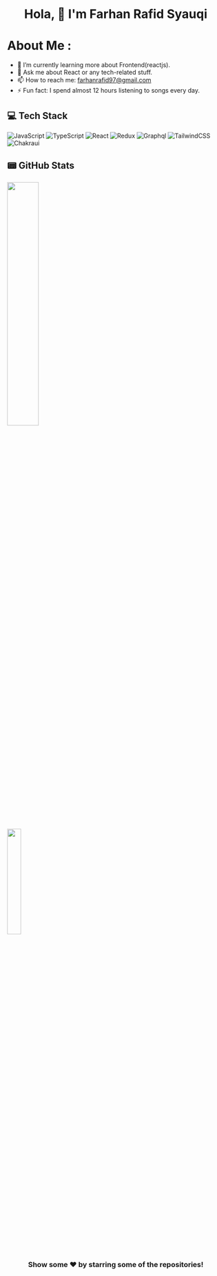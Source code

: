 

<!--
**FarhanRafid97/FarhanRafid97** is a ✨ _special_ ✨ repository because its `README.md` (this file) appears on your GitHub profile.

Here are some ideas to get you started:

- 🔭 I’m currently working on ...
- 🌱 I’m currently learning ...
- 👯 I’m looking to collaborate on ...
- 🤔 I’m looking for help with ...
- 💬 Ask me about ...
- 📫 How to reach me: ...
- 😄 Pronouns: ...
- ⚡ Fun fact: ...
-->

<h1 align="center"> Hola, 👋 I'm Farhan Rafid Syauqi</h1>



#  About Me :
- 🌱 I’m currently learning more about Frontend(reactjs).
- 💬 Ask me about React or any tech-related stuff.
- 📫 How to reach me: farhanrafid97@gmail.com
- ⚡ Fun fact: I spend almost 12 hours listening to songs every day.


## 💻 Tech Stack
 ![JavaScript](https://img.shields.io/badge/javascript-%23323330.svg?style=for-the-badge&logo=javascript&logoColor=%23F7DF1E)  ![TypeScript](https://img.shields.io/badge/typescript-%23007ACC.svg?style=for-the-badge&logo=typescript&logoColor=white)
 ![React](https://img.shields.io/badge/react-%2320232a.svg?style=for-the-badge&logo=react&logoColor=%2361DAFB) 
 ![Redux](https://img.shields.io/badge/redux-%23593d88.svg?style=for-the-badge&logo=redux&logoColor=white) 
 ![Graphql](https://img.shields.io/badge/GraphQl-E10098?style=for-the-badge&logo=graphql&logoColor=white)
 ![TailwindCSS](https://img.shields.io/badge/tailwindcss-%2338B2AC.svg?style=for-the-badge&logo=tailwind-css&logoColor=white)
  ![Chakraui](https://img.shields.io/badge/Chakra--UI-319795?style=for-the-badge&logo=chakra-ui&logoColor=white)





## 📟 GitHub Stats
<p >
	<img width="38%" src="https://github-readme-streak-stats.herokuapp.com/?user=farhanrafid97" />
	
</p>
<p>
<img width="25%" src="https://github-readme-stats.vercel.app/api/top-langs/?username=farhanrafid97" />
</p>



<div align="center">

### Show some ❤️ by starring some of the repositories!

</div>
